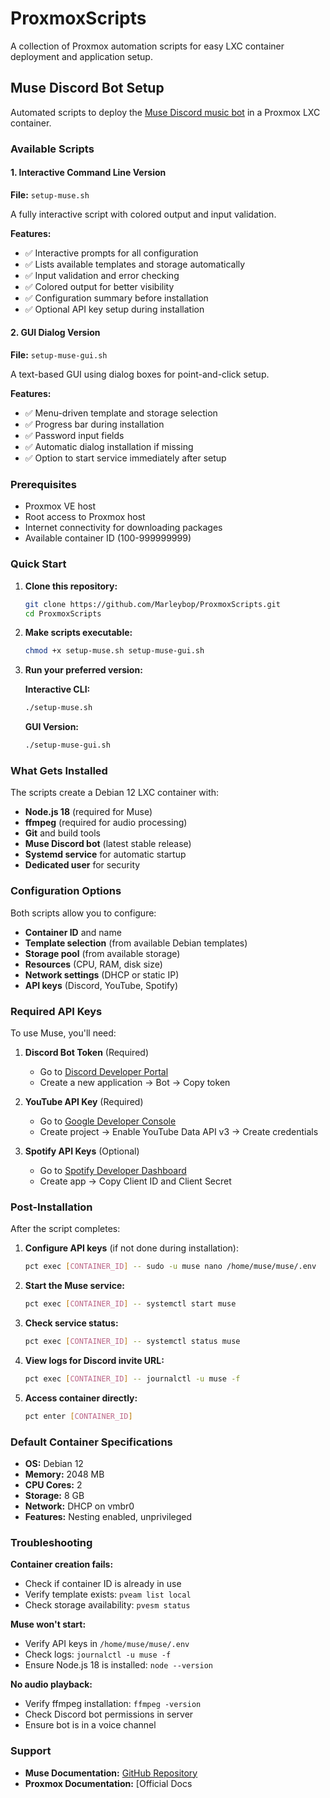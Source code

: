 # ProxmoxScripts

A collection of Proxmox automation scripts for easy LXC container deployment and application setup.

## Muse Discord Bot Setup

Automated scripts to deploy the [Muse Discord music bot](https://github.com/museofficial/muse) in a Proxmox LXC container.

### Available Scripts

#### 1. Interactive Command Line Version
**File:** `setup-muse.sh`

A fully interactive script with colored output and input validation.

**Features:**
- ✅ Interactive prompts for all configuration
- ✅ Lists available templates and storage automatically
- ✅ Input validation and error checking
- ✅ Colored output for better visibility
- ✅ Configuration summary before installation
- ✅ Optional API key setup during installation

#### 2. GUI Dialog Version
**File:** `setup-muse-gui.sh`

A text-based GUI using dialog boxes for point-and-click setup.

**Features:**
- ✅ Menu-driven template and storage selection
- ✅ Progress bar during installation
- ✅ Password input fields
- ✅ Automatic dialog installation if missing
- ✅ Option to start service immediately after setup

### Prerequisites

- Proxmox VE host
- Root access to Proxmox host
- Internet connectivity for downloading packages
- Available container ID (100-999999999)

### Quick Start

1. **Clone this repository:**
   ```bash
   git clone https://github.com/Marleybop/ProxmoxScripts.git
   cd ProxmoxScripts
   ```

2. **Make scripts executable:**
   ```bash
   chmod +x setup-muse.sh setup-muse-gui.sh
   ```

3. **Run your preferred version:**
   
   **Interactive CLI:**
   ```bash
   ./setup-muse.sh
   ```
   
   **GUI Version:**
   ```bash
   ./setup-muse-gui.sh
   ```

### What Gets Installed

The scripts create a Debian 12 LXC container with:

- **Node.js 18** (required for Muse)
- **ffmpeg** (required for audio processing)
- **Git** and build tools
- **Muse Discord bot** (latest stable release)
- **Systemd service** for automatic startup
- **Dedicated user** for security

### Configuration Options

Both scripts allow you to configure:

- **Container ID** and name
- **Template selection** (from available Debian templates)
- **Storage pool** (from available storage)
- **Resources** (CPU, RAM, disk size)
- **Network settings** (DHCP or static IP)
- **API keys** (Discord, YouTube, Spotify)

### Required API Keys

To use Muse, you'll need:

1. **Discord Bot Token** (Required)
   - Go to [Discord Developer Portal](https://discord.com/developers/applications)
   - Create a new application → Bot → Copy token

2. **YouTube API Key** (Required)
   - Go to [Google Developer Console](https://console.developers.google.com)
   - Create project → Enable YouTube Data API v3 → Create credentials

3. **Spotify API Keys** (Optional)
   - Go to [Spotify Developer Dashboard](https://developer.spotify.com/dashboard)
   - Create app → Copy Client ID and Client Secret

### Post-Installation

After the script completes:

1. **Configure API keys** (if not done during installation):
   ```bash
   pct exec [CONTAINER_ID] -- sudo -u muse nano /home/muse/muse/.env
   ```

2. **Start the Muse service:**
   ```bash
   pct exec [CONTAINER_ID] -- systemctl start muse
   ```

3. **Check service status:**
   ```bash
   pct exec [CONTAINER_ID] -- systemctl status muse
   ```

4. **View logs for Discord invite URL:**
   ```bash
   pct exec [CONTAINER_ID] -- journalctl -u muse -f
   ```

5. **Access container directly:**
   ```bash
   pct enter [CONTAINER_ID]
   ```

### Default Container Specifications

- **OS:** Debian 12
- **Memory:** 2048 MB
- **CPU Cores:** 2
- **Storage:** 8 GB
- **Network:** DHCP on vmbr0
- **Features:** Nesting enabled, unprivileged

### Troubleshooting

**Container creation fails:**
- Check if container ID is already in use
- Verify template exists: `pveam list local`
- Check storage availability: `pvesm status`

**Muse won't start:**
- Verify API keys in `/home/muse/muse/.env`
- Check logs: `journalctl -u muse -f`
- Ensure Node.js 18 is installed: `node --version`

**No audio playback:**
- Verify ffmpeg installation: `ffmpeg -version`
- Check Discord bot permissions in server
- Ensure bot is in a voice channel

### Support

- **Muse Documentation:** [GitHub Repository](https://github.com/museofficial/muse)
- **Proxmox Documentation:** [Official Docs
